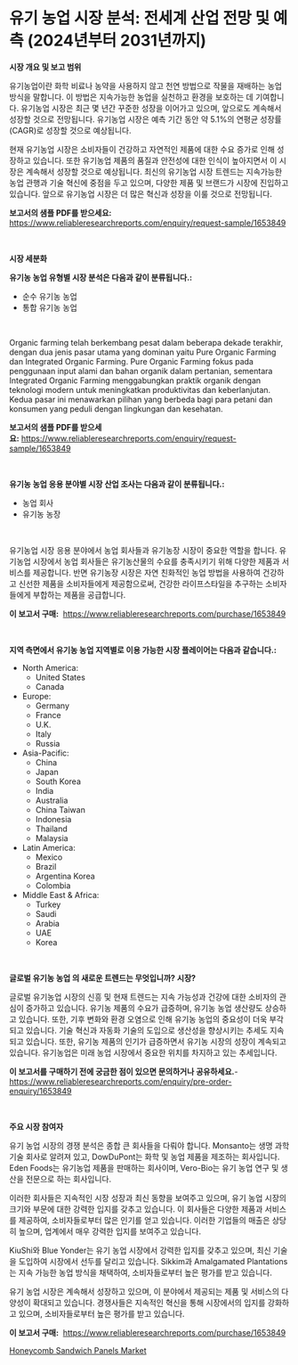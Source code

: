 <p><h1>유기 농업 시장 분석: 전세계 산업 전망 및 예측 (2024년부터 2031년까지)</h1></p><p><strong>시장 개요 및 보고 범위</strong></p>
<p><p>유기농업이란 화학 비료나 농약을 사용하지 않고 천연 방법으로 작물을 재배하는 농업 방식을 말합니다. 이 방법은 지속가능한 농업을 실천하고 환경을 보호하는 데 기여합니다. 유기농업 시장은 최근 몇 년간 꾸준한 성장을 이어가고 있으며, 앞으로도 계속해서 성장할 것으로 전망됩니다. 유기농업 시장은 예측 기간 동안 약 5.1%의 연평균 성장률(CAGR)로 성장할 것으로 예상됩니다.</p><p>현재 유기농업 시장은 소비자들이 건강하고 자연적인 제품에 대한 수요 증가로 인해 성장하고 있습니다. 또한 유기농업 제품의 품질과 안전성에 대한 인식이 높아지면서 이 시장은 계속해서 성장할 것으로 예상됩니다. 최신의 유기농업 시장 트렌드는 지속가능한 농업 관행과 기술 혁신에 중점을 두고 있으며, 다양한 제품 및 브랜드가 시장에 진입하고 있습니다. 앞으로 유기농업 시장은 더 많은 혁신과 성장을 이룰 것으로 전망됩니다.</p></p>
<p><strong>보고서의 샘플 PDF를 받으세요:</strong> <a href="https://www.reliableresearchreports.com/enquiry/request-sample/1653849">https://www.reliableresearchreports.com/enquiry/request-sample/1653849</a></p>
<p>&nbsp;</p>
<p><strong>시장 세분화</strong></p>
<p><strong>유기농 농업 유형별 시장 분석은 다음과 같이 분류됩니다.:</strong></p>
<p><ul><li>순수 유기농 농업</li><li>통합 유기농 농업</li></ul></p>
<p>&nbsp;</p>
<p><p>Organic farming telah berkembang pesat dalam beberapa dekade terakhir, dengan dua jenis pasar utama yang dominan yaitu Pure Organic Farming dan Integrated Organic Farming. Pure Organic Farming fokus pada penggunaan input alami dan bahan organik dalam pertanian, sementara Integrated Organic Farming menggabungkan praktik organik dengan teknologi modern untuk meningkatkan produktivitas dan keberlanjutan. Kedua pasar ini menawarkan pilihan yang berbeda bagi para petani dan konsumen yang peduli dengan lingkungan dan kesehatan.</p></p>
<p><strong>보고서의 샘플 PDF를 받으세요:</strong>&nbsp;<a href="https://www.reliableresearchreports.com/enquiry/request-sample/1653849">https://www.reliableresearchreports.com/enquiry/request-sample/1653849</a></p>
<p>&nbsp;</p>
<p><strong> 유기농 농업 응용 분야별 시장 산업 조사는 다음과 같이 분류됩니다.:</strong></p>
<p><ul><li>농업 회사</li><li>유기농 농장</li></ul></p>
<p>&nbsp;</p>
<p><p>유기농업 시장 응용 분야에서 농업 회사들과 유기농장 시장이 중요한 역할을 합니다. 유기농업 시장에서 농업 회사들은 유기농산물의 수요를 충족시키기 위해 다양한 제품과 서비스를 제공합니다. 반면 유기농장 시장은 자연 친화적인 농업 방법을 사용하여 건강하고 신선한 제품을 소비자들에게 제공함으로써, 건강한 라이프스타일을 추구하는 소비자들에게 부합하는 제품을 공급합니다.</p></p>
<p><strong>이 보고서 구매:</strong>&nbsp; <a href="https://www.reliableresearchreports.com/purchase/1653849">https://www.reliableresearchreports.com/purchase/1653849</a></p>
<p>&nbsp;</p>
<p><strong>지역 측면에서 유기농 농업 지역별로 이용 가능한 시장 플레이어는 다음과 같습니다.:</strong></p>
<p><ul>
    <li>
        North America:
        <ul>
            <li>United States</li>
            <li>Canada</li>
        </ul>
    </li>
    <li>
        Europe:
        <ul>
            <li>Germany</li>
            <li>France</li>
            <li>U.K.</li>
            <li>Italy</li>
            <li>Russia</li>
        </ul>
    </li>
    <li>
        Asia-Pacific:
        <ul>
            <li>China</li>
            <li>Japan</li>
            <li>South Korea</li>
            <li>India</li>
            <li>Australia</li>
            <li>China Taiwan</li>
            <li>Indonesia</li>
            <li>Thailand</li>
            <li>Malaysia</li>
        </ul>
    </li>
    <li>
        Latin America:
        <ul>
            <li>Mexico</li>
            <li>Brazil</li>
            <li>Argentina Korea</li>
            <li>Colombia</li>
        </ul>
    </li>
    <li>
        Middle East & Africa:
        <ul>
            <li>Turkey</li>
            <li>Saudi</li>
            <li>Arabia</li>
            <li>UAE</li>
            <li>Korea</li>
        </ul>
    </li>
    </ul></p>
<p>&nbsp;</p>
<p><strong>글로벌 유기농 농업 의 새로운 트렌드는 무엇입니까? 시장?</strong></p>
<p><p>글로벌 유기농업 시장의 신흥 및 현재 트렌드는 지속 가능성과 건강에 대한 소비자의 관심이 증가하고 있습니다. 유기농 제품의 수요가 급증하며, 유기농 농업 생산량도 상승하고 있습니다. 또한, 기후 변화와 환경 오염으로 인해 유기농 농업의 중요성이 더욱 부각되고 있습니다. 기술 혁신과 자동화 기술의 도입으로 생산성을 향상시키는 추세도 지속되고 있습니다. 또한, 유기농 제품의 인기가 급증하면서 유기농 시장의 성장이 계속되고 있습니다. 유기농업은 미래 농업 시장에서 중요한 위치를 차지하고 있는 추세입니다.</p></p>
<p><strong>이 보고서를 구매하기 전에 궁금한 점이 있으면 문의하거나 공유하세요.</strong>- <a href="https://www.reliableresearchreports.com/enquiry/pre-order-enquiry/1653849">https://www.reliableresearchreports.com/enquiry/pre-order-enquiry/1653849</a></p>
<p>&nbsp;</p>
<p><strong>주요 시장 참여자</strong></p>
<p><p>유기 농업 시장의 경쟁 분석은 종합 큰 회사들을 다뤄야 합니다. Monsanto는 생명 과학 기술 회사로 알려져 있고, DowDuPont는 화학 및 농업 제품을 제조하는 회사입니다. Eden Foods는 유기농업 제품을 판매하는 회사이며, Vero-Bio는 유기 농업 연구 및 생산을 전문으로 하는 회사입니다.</p><p>이러한 회사들은 지속적인 시장 성장과 최신 동향을 보여주고 있으며, 유기 농업 시장의 크기와 부문에 대한 강력한 입지를 갖추고 있습니다. 이 회사들은 다양한 제품과 서비스를 제공하여, 소비자들로부터 많은 인기를 얻고 있습니다. 이러한 기업들의 매출은 상당히 높으며, 업계에서 매우 강력한 입지를 보여주고 있습니다.</p><p>KiuShi와 Blue Yonder는 유기 농업 시장에서 강력한 입지를 갖추고 있으며, 최신 기술을 도입하여 시장에서 선두를 달리고 있습니다. Sikkim과 Amalgamated Plantations는 지속 가능한 농업 방식을 채택하여, 소비자들로부터 높은 평가를 받고 있습니다.</p><p>유기 농업 시장은 계속해서 성장하고 있으며, 이 분야에서 제공되는 제품 및 서비스의 다양성이 확대되고 있습니다. 경쟁사들은 지속적인 혁신을 통해 시장에서의 입지를 강화하고 있으며, 소비자들로부터 높은 평가를 받고 있습니다.</p></p>
<p><strong>이 보고서 구매:</strong>&nbsp;&nbsp;<a href="https://www.reliableresearchreports.com/purchase/1653849">https://www.reliableresearchreports.com/purchase/1653849</a></p>
<p><p><a href="https://florentine-yuzu-f42.notion.site/Honeycomb-Sandwich-Panels-Market-Provides-Detailed-Segmentation-of-this-Market-based-on-Type-Applic-7603be00de5c4d76b7b8d6381826058c">Honeycomb Sandwich Panels Market</a></p></p>
